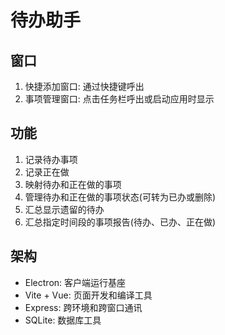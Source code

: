 # 待办助手

## 窗口

1. 快捷添加窗口: 通过快捷键呼出
2. 事项管理窗口: 点击任务栏呼出或启动应用时显示

## 功能

1. 记录待办事项
2. 记录正在做
3. 映射待办和正在做的事项
2. 管理待办和正在做的事项状态(可转为已办或删除)
4. 汇总显示遗留的待办
5. 汇总指定时间段的事项报告(待办、已办、正在做)

## 架构

* Electron: 客户端运行基座
* Vite + Vue: 页面开发和编译工具
* Express: 跨环境和跨窗口通讯
* SQLite: 数据库工具